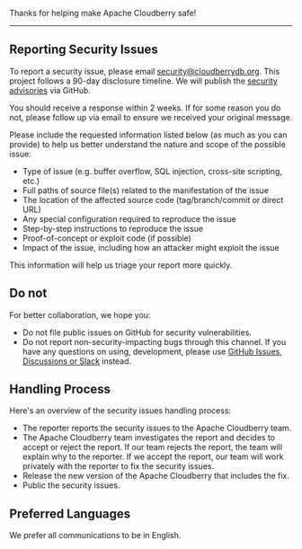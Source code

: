 Thanks for helping make Apache Cloudberry safe!

---

## Reporting Security Issues

To report a security issue, please email
[security@cloudberrydb.org](mailto:security@cloudberrydb.org). This
project follows a 90-day disclosure timeline. We will publish the
[security
advisories](https://github.com/cloudberrydb/cloudberrydb/security/advisories)
via GitHub.

You should receive a response within 2 weeks. If for some reason you
do not, please follow up via email to ensure we received your original
message.

Please include the requested information listed below (as much as you
can provide) to help us better understand the nature and scope of the
possible issue:

* Type of issue (e.g. buffer overflow, SQL injection, cross-site
  scripting, etc.)
* Full paths of source file(s) related to the manifestation of the
  issue
* The location of the affected source code (tag/branch/commit or
  direct URL)
* Any special configuration required to reproduce the issue
* Step-by-step instructions to reproduce the issue
* Proof-of-concept or exploit code (if possible)
* Impact of the issue, including how an attacker might exploit the
  issue

This information will help us triage your report more quickly.

## Do not

For better collaboration, we hope you:

- Do not file public issues on GitHub for security vulnerabilities.
- Do not report non-security-impacting bugs through this channel. If
  you have any questions on using, development, please use [GitHub
  Issues, Discussions or
  Slack](https://github.com/cloudberrydb/cloudberrydb/issues/new/choose)
  instead.

## Handling Process

Here's an overview of the security issues handling process:

* The reporter reports the security issues to the Apache Cloudberry
  team.
* The Apache Cloudberry team investigates the report and decides to
  accept or reject the report. If our team rejects the report, the
  team will explain why to the reporter. If we accept the report, our
  team will work privately with the reporter to fix the security
  issues.
* Release the new version of the Apache Cloudberry that includes the
  fix.
* Public the security issues.

## Preferred Languages

We prefer all communications to be in English.
